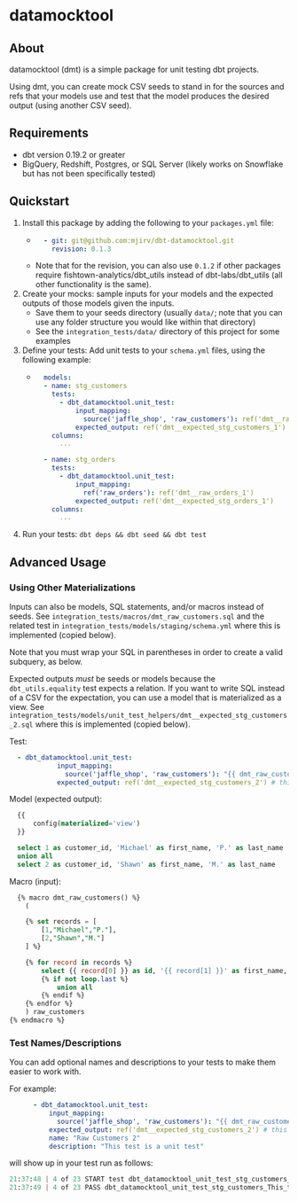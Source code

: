 # datamocktool

## About
datamocktool (dmt) is a simple package for unit testing dbt projects.

Using dmt, you can create mock CSV seeds to stand in for the sources and refs that your models use
and test that the model produces the desired output (using another CSV seed).

## Requirements
* dbt version 0.19.2 or greater
* BigQuery, Redshift, Postgres, or SQL Server (likely works on Snowflake but has not been specifically tested)

## Quickstart
1. Install this package by adding the following to your `packages.yml` file:
    * ```yaml
        - git: git@github.com:mjirv/dbt-datamocktool.git
          revision: 0.1.3 
    * Note that for the revision, you can also use `0.1.2` if other packages require fishtown-analytics/dbt_utils instead of dbt-labs/dbt_utils (all other functionality is the same).
2. Create your mocks: sample inputs for your models and the expected outputs of those models given the inputs.
    * Save them to your seeds directory (usually `data/`; note that you can use any folder structure you would like within that directory)
    * See the `integration_tests/data/` directory of this project for some examples
3. Define your tests: Add unit tests to your `schema.yml` files, using the following example: 
    * ```yaml
        models:
        - name: stg_customers
          tests:
            - dbt_datamocktool.unit_test:
                input_mapping:
                  source('jaffle_shop', 'raw_customers'): ref('dmt__raw_customers_1')
                expected_output: ref('dmt__expected_stg_customers_1')
          columns:
            ...

        - name: stg_orders
          tests:
            - dbt_datamocktool.unit_test:
                input_mapping:
                  ref('raw_orders'): ref('dmt__raw_orders_1')
                expected_output: ref('dmt__expected_stg_orders_1')
          columns:
            ...
4. Run your tests: `dbt deps && dbt seed && dbt test`

## Advanced Usage
### Using Other Materializations
Inputs can also be models, SQL statements, and/or macros instead of seeds. See `integration_tests/macros/dmt_raw_customers.sql` and the related test in `integration_tests/models/staging/schema.yml` where this is implemented (copied below).

Note that you must wrap your SQL in parentheses in order to create a valid subquery, as below.

Expected outputs _must_ be seeds or models because the `dbt_utils.equality` test expects a relation. If you want to write SQL instead of a CSV for the expectation, you can use a model that is materialized as a view. See `integration_tests/models/unit_test_helpers/dmt__expected_stg_customers_2.sql` where this is implemented (copied below).

Test:
```yaml
  - dbt_datamocktool.unit_test:
            input_mapping:
              source('jaffle_shop', 'raw_customers'): "{{ dmt_raw_customers() }}" # this is a macro
            expected_output: ref('dmt__expected_stg_customers_2') # this is a model
```

Model (expected output):
```sql
  {{
      config(materialized='view')
  }}

  select 1 as customer_id, 'Michael' as first_name, 'P.' as last_name
  union all
  select 2 as customer_id, 'Shawn' as first_name, 'M.' as last_name
```

Macro (input):
```sql
  {% macro dmt_raw_customers() %}
    (

    {% set records = [
        [1,"Michael","P."],
        [2,"Shawn","M."]
    ] %}

    {% for record in records %}
        select {{ record[0] }} as id, '{{ record[1] }}' as first_name, '{{ record[2] }}' as last_name
        {% if not loop.last %}
            union all
        {% endif %}
    {% endfor %}
    ) raw_customers
{% endmacro %}
```

### Test Names/Descriptions
You can add optional names and descriptions to your tests to make them easier to work with.

For example:
```yaml
      - dbt_datamocktool.unit_test:
          input_mapping:
            source('jaffle_shop', 'raw_customers'): "{{ dmt_raw_customers() }}" # this is a macro
          expected_output: ref('dmt__expected_stg_customers_2') # this is a model
          name: "Raw Customers 2"
          description: "This test is a unit test"
```

will show up in your test run as follows:
```python
21:37:48 | 4 of 23 START test dbt_datamocktool_unit_test_stg_customers_This_test_is_a_unit_test__ref_dmt__expected_stg_customers_2____dmt_raw_customers___Raw_Customers_2 [RUN]
21:37:49 | 4 of 23 PASS dbt_datamocktool_unit_test_stg_customers_This_test_is_a_unit_test__ref_dmt__expected_stg_customers_2____dmt_raw_customers___Raw_Customers_2 [PASS in 0.27s]
```